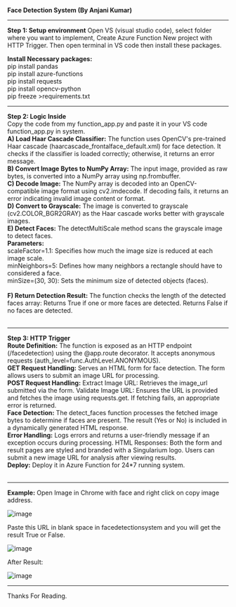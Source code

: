 **Face Detection System (By Anjani Kumar)**
<br>

----------------

**Step 1: Setup environment**
Open VS (visual studio code), select folder where you want to implement, 
Create Azure Function New project with HTTP Trigger.
Then open terminal in VS code then install these packages.

**Install Necessary packages:**<br>
pip install pandas
<br>
pip install azure-functions
<br>
pip install requests
<br>
pip install opencv-python
<br>
pip freeze >requirements.txt
<br>

-------------------

**Step 2: Logic Inside**
<br>
Copy the code from my function_app.py and paste it in your VS code function_app.py in system.
<br>
**A) Load Haar Cascade Classifier:**
The function uses OpenCV's pre-trained Haar cascade (haarcascade_frontalface_default.xml) for face detection. It checks if the classifier is loaded correctly; otherwise, it returns an error message.
<br>
**B) Convert Image Bytes to NumPy Array:**
The input image, provided as raw bytes, is converted into a NumPy array using np.frombuffer.
<br>
**C) Decode Image:**
The NumPy array is decoded into an OpenCV-compatible image format using cv2.imdecode. If decoding fails, it returns an error indicating invalid image content or format.
<br>
**D) Convert to Grayscale:**
The image is converted to grayscale (cv2.COLOR_BGR2GRAY) as the Haar cascade works better with grayscale images.
<br>
**E) Detect Faces:**
The detectMultiScale method scans the grayscale image to detect faces.<br>
**Parameters:**
<br>
scaleFactor=1.1: Specifies how much the image size is reduced at each image scale.
<br>
minNeighbors=5: Defines how many neighbors a rectangle should have to considered a face.
<br>
minSize=(30, 30): Sets the minimum size of detected objects (faces).
<br>
<br>
**F) Return Detection Result:**
The function checks the length of the detected faces array:
Returns True if one or more faces are detected.
Returns False if no faces are detected.
<br><br>

---------------------

**Step 3: HTTP Trigger**
<br>
**Route Definition:**
The function is exposed as an HTTP endpoint (/facedetection) using the @app.route decorator. It accepts anonymous requests (auth_level=func.AuthLevel.ANONYMOUS).
<br>
**GET Request Handling:**
Serves an HTML form for face detection.
The form allows users to submit an image URL for processing.
<br>
**POST Request Handling:**
Extract Image URL: Retrieves the image_url submitted via the form.
Validate Image URL: Ensures the URL is provided and fetches the image using requests.get. 
If fetching fails, an appropriate error is returned.
<br>
**Face Detection:**
The detect_faces function processes the fetched image bytes to determine if faces are present.
The result (Yes or No) is included in a dynamically generated HTML response.
<br>
**Error Handling:**
Logs errors and returns a user-friendly message if an exception occurs during processing.
HTML Responses:
Both the form and result pages are styled and branded with a Singularium logo.
Users can submit a new image URL for analysis after viewing results.
<br>
**Deploy:** Deploy it in Azure Function for 24*7 running system.
<br><br>

---------------------------

**Example:**
Open Image in Chrome with face and right click on copy image address.

![image](https://github.com/user-attachments/assets/33a7ad02-2d3c-461c-92dd-a2323769eb7f)

Paste this URL in blank space in facedetectionsystem and you will get the result True or False.

![image](https://github.com/user-attachments/assets/7efe416f-2702-4fd3-86a3-f1dda58d25e5)

After Result:

![image](https://github.com/user-attachments/assets/64c87b40-36da-4154-a127-cab45fa09e1f)

---------------------------

Thanks For Reading.
